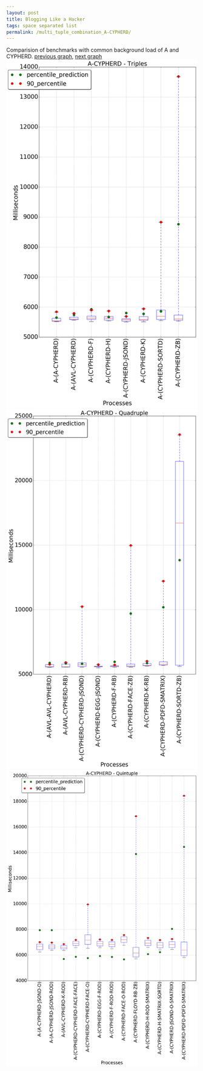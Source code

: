 ```yaml
---
layout: post
title: Blogging Like a Hacker
tags: space separated list
permalink: /multi_tuple_combination_A-CYPHERD/
---
```


Comparision of benchmarks with common background load of A and CYPHERD.
[previous graph](../multi_tuple_combination_A-A/), [next graph](../multi_tuple_combination_A-EGG/)
<img src="./images/triple/A/A-CYPHERD_box.png" alt="graph figure"><img src="./images/quadruple/A/A-CYPHERD_box.png" alt="graph figure"><img src="./images/quintuple/A/A-CYPHERD_box.png" alt="graph figure">